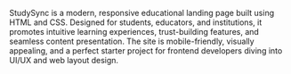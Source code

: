 StudySync is a modern, responsive educational landing page built using HTML and CSS. Designed for students, educators, and institutions, it promotes intuitive learning experiences, trust-building features, and seamless content presentation. The site is mobile-friendly, visually appealing, and a perfect starter project for frontend developers diving into UI/UX and web layout design.
